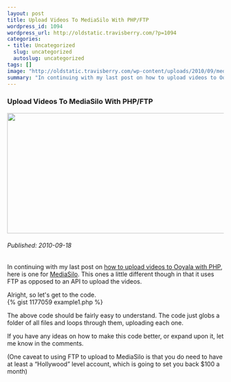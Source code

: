 ```yaml
--- 
layout: post
title: Upload Videos To MediaSilo With PHP/FTP
wordpress_id: 1094
wordpress_url: http://oldstatic.travisberry.com/?p=1094
categories: 
- title: Uncategorized
  slug: uncategorized
  autoslug: uncategorized
tags: []
image: "http://oldstatic.travisberry.com/wp-content/uploads/2010/09/media_silo_pic.jpg"
summary: "In continuing with my last post on how to upload videos to Ooyala with PHP, here is one for MediaSilo. This ones a little different though in that it uses FTP as opposed to an API to upload the videos"
---
```

<article class="post clearfix">
  <h3>Upload Videos To MediaSilo With PHP/FTP</h3>
  <a href="http://www.flickr.com/photos/spiesteleviv/3654728245/" class="postImageLink"><img src="http://oldstatic.travisberry.com/wp-content/uploads/2010/09/media_silo_pic.jpg" alt="" class="thumbnail alignleft" width=640 height=280 /></a>
  <h6>Published: 2010-09-18</h6>

In continuing with my last post on [how to upload videos to Ooyala with PHP](http://oldstatic.travisberry.com/2010/09/upload-a-video-to-ooyala-with-php/), here is one for [MediaSilo](http://www.mediasilo.com/). This ones a little different though in that it uses FTP as opposed to an API to upload the videos.
<div class="clearfix"></div>
Alright, so let's get to the code.

<div class="gistFallback">
{% gist 1177059 example1.php %}
</div>

The above code should be fairly easy to understand. The code just globs a folder of all files and loops through them, uploading each one. 

If you have any ideas on how to make this code better, or expand upon it, let me know in the comments.

(One caveat to using FTP to upload to MediaSilo is that you do need to have at least a “Hollywood” level account, which is going to set you back $100 a month)

</article>